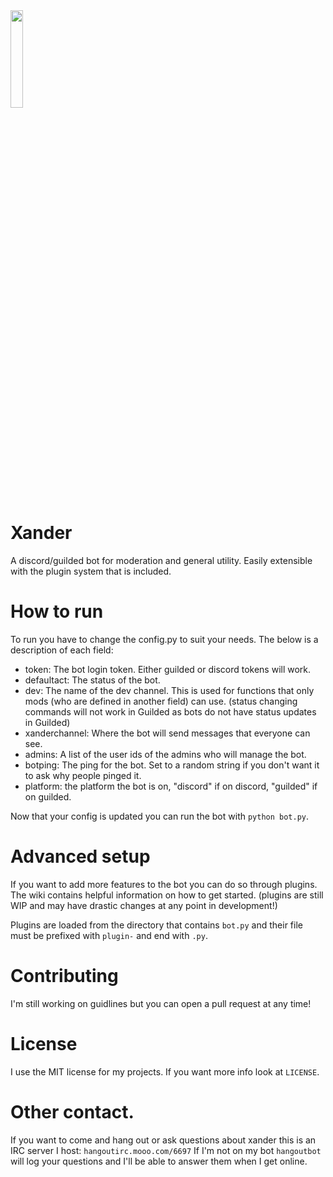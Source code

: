 <img src="https://user-images.githubusercontent.com/78437178/236541048-447c112d-4df4-4427-b617-c66a0322cb28.png"  width="20%" height="20%">  

# Xander
A discord/guilded bot for moderation and general utility.  Easily extensible with the plugin system that is included.

# How to run
To run you have to change the config.py to suit your needs.  The below is a description of each field:  
 - token: The bot login token.  Either guilded or discord tokens will work.
 - defaultact: The status of the bot.
 - dev: The name of the dev channel.  This is used for functions that only mods (who are defined in another field) can use.  (status changing commands will not work in Guilded as bots do not have status updates in Guilded)
 - xanderchannel: Where the bot will send messages that everyone can see.
 - admins: A list of the user ids of the admins who will manage the bot.
 - botping: The ping for the bot.  Set to a random string if you don't want it to ask why people pinged it.
 - platform: the platform the bot is on, "discord" if on discord, "guilded" if on guilded.  

Now that your config is updated you can run the bot with `python bot.py`.  

# Advanced setup
If you want to add more features to the bot you can do so through plugins.  The wiki contains helpful information on how to get started.  (plugins are still WIP and may have drastic changes at any point in development!)

Plugins are loaded from the directory that contains `bot.py` and their file must be prefixed with `plugin-` and end with `.py`.

# Contributing
I'm still working on guidlines but you can open a pull request at any time!

# License
I use the MIT license for my projects.  If you want more info look at `LICENSE`.

# Other contact.
If you want to come and hang out or ask questions about xander this is an IRC server I host: `hangoutirc.mooo.com/6697`  If I'm not on my bot `hangoutbot` will log your questions and I'll be able to answer them when I get online.
